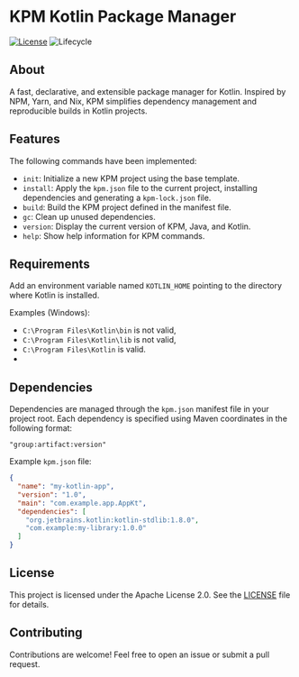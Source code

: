 ﻿# KPM Kotlin Package Manager

[![License](https://img.shields.io/github/license/lheintzmann1/kpm)](https://opensource.org/licenses/Apache-2.0)
![Lifecycle](https://img.shields.io/badge/lifecycle-Experimental-teal)

## About

A fast, declarative, and extensible package manager for Kotlin. Inspired by NPM, Yarn, and Nix, KPM simplifies dependency management and reproducible builds in Kotlin projects.

## Features

The following commands have been implemented:
- `init`: Initialize a new KPM project using the base template.
- `install`: Apply the `kpm.json` file to the current project, installing dependencies and generating a `kpm-lock.json` file.
- `build`: Build the KPM project defined in the manifest file.
- `gc`: Clean up unused dependencies.
- `version`: Display the current version of KPM, Java, and Kotlin.
- `help`: Show help information for KPM commands.

## Requirements

Add an environment variable named `KOTLIN_HOME` pointing to the directory where Kotlin is installed.

Examples (Windows):
- `C:\Program Files\Kotlin\bin` is not valid,
- `C:\Program Files\Kotlin\lib` is not valid,
- `C:\Program Files\Kotlin` is valid.
- 
## Dependencies

Dependencies are managed through the `kpm.json` manifest file in your project root. Each dependency is specified using Maven coordinates in the following format:

`"group:artifact:version"`

Example `kpm.json` file:

```json
{
  "name": "my-kotlin-app",
  "version": "1.0",
  "main": "com.example.app.AppKt",
  "dependencies": [
    "org.jetbrains.kotlin:kotlin-stdlib:1.8.0",
    "com.example:my-library:1.0.0"
  ]
}
```

## License

This project is licensed under the Apache License 2.0. See the [LICENSE](LICENSE) file for details.

## Contributing

Contributions are welcome! Feel free to open an issue or submit a pull request.
